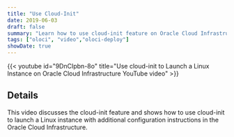 ```yaml
---
title: "Use Cloud-Init"
date: 2019-06-03
draft: false
summary: "Learn how to use cloud-init feature on Oracle Cloud Infrastructure."
tags: ["oloci", "video","oloci-deploy"]
showDate: true
---
```


{{< youtube id="9DnCIpbn-8o" title="Use cloud-init to Launch a Linux Instance on Oracle Cloud Infrastructure YouTube video" >}}

## Details

This video discusses the cloud-init feature and shows how to use cloud-init to launch a Linux instance with additional configuration instructions in the Oracle Cloud Infrastructure.
